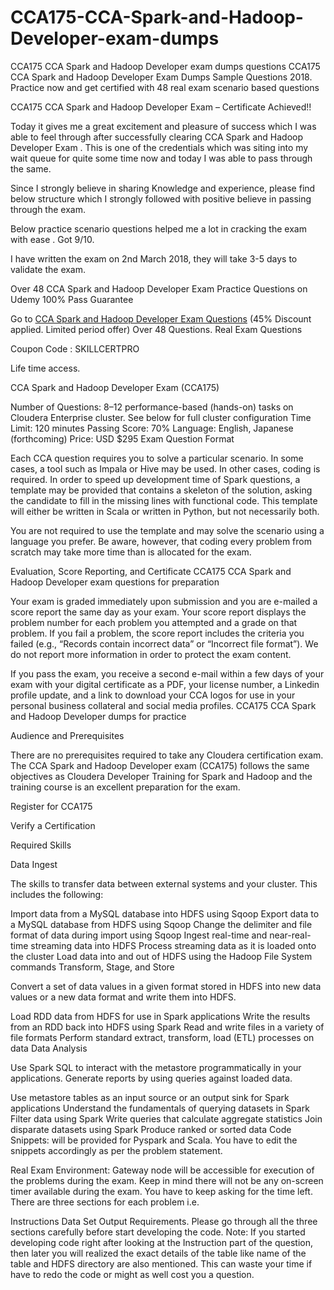 # CCA175-CCA-Spark-and-Hadoop-Developer-exam-dumps
CCA175 CCA Spark and Hadoop Developer exam dumps questions
CCA175 CCA Spark and Hadoop Developer Exam Dumps Sample Questions 2018. Practice now and get certified with 48 real exam scenario based questions

CCA175 CCA Spark and Hadoop Developer Exam – Certificate Achieved!!

Today it gives me a great excitement and pleasure of success which I was able to feel through after successfully clearing CCA Spark and Hadoop Developer Exam . This is one of the credentials which was siting into my wait queue for quite some time now and today I was able to pass through the same.

Since I strongly believe in sharing Knowledge and experience, please find below structure which I strongly followed with positive believe in passing through the exam.

Below practice scenario questions helped me a lot in cracking the exam with ease . Got 9/10.

I have written the exam on 2nd March 2018, they will take 3-5 days to validate the exam.

Over 48 CCA Spark and Hadoop Developer Exam Practice Questions on Udemy 100% Pass Guarantee

Go to [CCA Spark and Hadoop Developer Exam Questions](http://bit.ly/2JgkMHz) (45% Discount applied. Limited period offer) Over 48 Questions. Real Exam Questions

Coupon Code : SKILLCERTPRO

Life time access.

CCA Spark and Hadoop Developer Exam (CCA175)

Number of Questions: 8–12 performance-based (hands-on) tasks on Cloudera Enterprise cluster. See below for full cluster configuration
Time Limit: 120 minutes
Passing Score: 70%
Language: English, Japanese (forthcoming)
Price: USD $295
Exam Question Format

Each CCA question requires you to solve a particular scenario. In some cases, a tool such as Impala or Hive may be used. In other cases, coding is required. In order to speed up development time of Spark questions, a template may be provided that contains a skeleton of the solution, asking the candidate to fill in the missing lines with functional code. This template will either be written in Scala or written in Python, but not necessarily both.

You are not required to use the template and may solve the scenario using a language you prefer. Be aware, however, that coding every problem from scratch may take more time than is allocated for the exam.

Evaluation, Score Reporting, and Certificate
CCA175 CCA Spark and Hadoop Developer exam questions for preparation

Your exam is graded immediately upon submission and you are e-mailed a score report the same day as your exam. Your score report displays the problem number for each problem you attempted and a grade on that problem. If you fail a problem, the score report includes the criteria you failed (e.g., “Records contain incorrect data” or “Incorrect file format”). We do not report more information in order to protect the exam content.

If you pass the exam, you receive a second e-mail within a few days of your exam with your digital certificate as a PDF, your license number, a Linkedin profile update, and a link to download your CCA logos for use in your personal business collateral and social media profiles. CCA175 CCA Spark and Hadoop Developer dumps for practice

Audience and Prerequisites

There are no prerequisites required to take any Cloudera certification exam. The CCA Spark and Hadoop Developer exam (CCA175) follows the same objectives as Cloudera Developer Training for Spark and Hadoop and the training course is an excellent preparation for the exam.

Register for CCA175

Verify a Certification

Required Skills

Data Ingest

The skills to transfer data between external systems and your cluster. This includes the following:

Import data from a MySQL database into HDFS using Sqoop
Export data to a MySQL database from HDFS using Sqoop
Change the delimiter and file format of data during import using Sqoop
Ingest real-time and near-real-time streaming data into HDFS
Process streaming data as it is loaded onto the cluster
Load data into and out of HDFS using the Hadoop File System commands
Transform, Stage, and Store

Convert a set of data values in a given format stored in HDFS into new data values or a new data format and write them into HDFS.

Load RDD data from HDFS for use in Spark applications
Write the results from an RDD back into HDFS using Spark
Read and write files in a variety of file formats
Perform standard extract, transform, load (ETL) processes on data
Data Analysis

Use Spark SQL to interact with the metastore programmatically in your applications. Generate reports by using queries against loaded data.

Use metastore tables as an input source or an output sink for Spark applications
Understand the fundamentals of querying datasets in Spark
Filter data using Spark
Write queries that calculate aggregate statistics
Join disparate datasets using Spark
Produce ranked or sorted data
Code Snippets: will be provided for Pyspark and Scala. You have to edit the snippets accordingly as per the problem statement.

Real Exam Environment: Gateway node will be accessible for execution of the problems during the exam. Keep in mind there will not be any on-screen timer available during the exam. You have to keep asking for the time left. There are three sections for each problem i.e.

Instructions
Data Set
Output Requirements.
Please go through all the three sections carefully before start developing the code.
Note: If you started developing code right after looking at the Instruction part of the question, then later you will realized the exact details of the table like name of the table and HDFS directory are also mentioned. This can waste your time if have to redo the code or might as well cost you a question.
